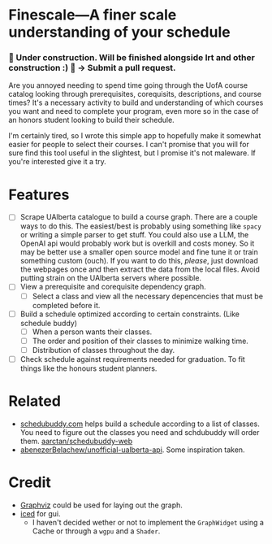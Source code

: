 # Finescale&mdash;A finer scale understanding of your schedule
### &#128679; Under construction. Will be finished alongside lrt and other construction :) &#128679; -> Submit a pull request.
Are you annoyed needing to spend time going through the UofA course catalog
looking through prerequisites, corequisits, descriptions, and course times? It's
a necessary activity to build and understanding of which courses you want and need
to complete your program, even more so in the case of an honors student looking
to build their schedule. 

I'm certainly tired, so I wrote this simple app to hopefully make it somewhat
easier for people to select their courses. I can't promise that you will for
sure find this tool useful in the slightest, but I promise it's not maleware. If
you're interested give it a try.

# Features
- [ ] Scrape UAlberta catalogue to build a course graph. There are a couple ways to do this.
The easiest/best is probably using something like `spacy` or writing a simple parser 
to get stuff. You could also use a LLM, the OpenAI api would probably work but is overkill
and costs money. So it may be better use a smaller open source model and fine tune it
or train something custom (ouch). If you want to do this, *please*, just download the webpages
once and then extract the data from the local files. Avoid putting strain on the UAlberta servers
where possible.
- [ ] View a prerequisite and corequisite dependency graph.
  - [ ] Select a class and view all the necessary depencencies that must be
completed before it.
- [ ] Build a schedule optimized according to certain constraints. (Like
schedule buddy)
  - [ ] When a person wants their classes.
  - [ ] The order and position of their classes to minimize walking time.
  - [ ] Distribution of classes throughout the day.
- [ ] Check schedule against requirements needed for graduation. To fit things
like the honours student planners.

# Related
- [schedubuddy.com](schedubuddy.com) helps build a schedule according to a list of classes.
You need to figure out the classes you need and schdubuddy will order them.
[aarctan/schedubuddy-web](https://github.com/aarctan/schedubuddy-web)
- [abenezerBelachew/unofficial-ualberta-api](https://github.com/abenezerBelachew/unofficial-ualberta-api/blob/master/scraper.py).
Some inspiration taken.

# Credit
- [Graphviz](https://graphviz.org/) could be used for laying out the graph.
- [iced](https://iced.rs/) for gui.
  - I haven't decided wether or not to implement the `GraphWidget` using a Cache or
  through a `wgpu` and a `Shader`.
